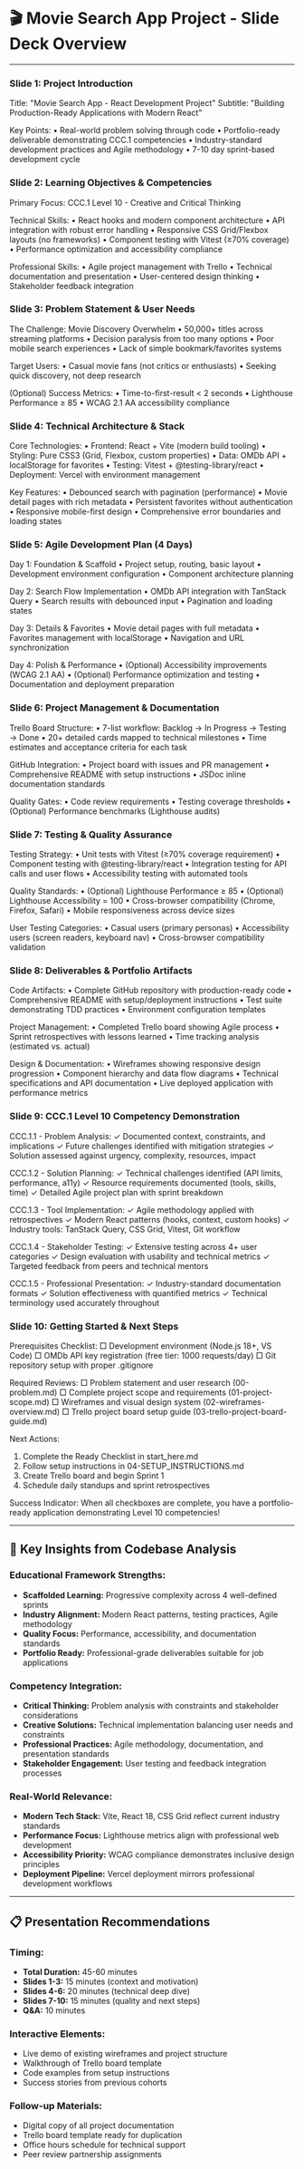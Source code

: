 # 🎬 Movie Search App Project - Slide Deck Overview

---

### **Slide 1: Project Introduction**
Title: "Movie Search App - React Development Project"
Subtitle: "Building Production-Ready Applications with Modern React"

Key Points:
• Real-world problem solving through code
• Portfolio-ready deliverable demonstrating CCC.1 competencies
• Industry-standard development practices and Agile methodology
• 7-10 day sprint-based development cycle

### **Slide 2: Learning Objectives & Competencies**
Primary Focus: CCC.1 Level 10 - Creative and Critical Thinking

Technical Skills:
• React hooks and modern component architecture
• API integration with robust error handling
• Responsive CSS Grid/Flexbox layouts (no frameworks)
• Component testing with Vitest (≥70% coverage)
• Performance optimization and accessibility compliance

Professional Skills:
• Agile project management with Trello
• Technical documentation and presentation
• User-centered design thinking
• Stakeholder feedback integration

### **Slide 3: Problem Statement & User Needs**
The Challenge: Movie Discovery Overwhelm
• 50,000+ titles across streaming platforms
• Decision paralysis from too many options
• Poor mobile search experiences
• Lack of simple bookmark/favorites systems

Target Users:
• Casual movie fans (not critics or enthusiasts)
• Seeking quick discovery, not deep research

(Optional) Success Metrics:
• Time-to-first-result < 2 seconds
• Lighthouse Performance ≥ 85
• WCAG 2.1 AA accessibility compliance

### **Slide 4: Technical Architecture & Stack**
Core Technologies:
• Frontend: React + Vite (modern build tooling)
• Styling: Pure CSS3 (Grid, Flexbox, custom properties)
• Data: OMDb API + localStorage for favorites
• Testing: Vitest + @testing-library/react
• Deployment: Vercel with environment management

Key Features:
• Debounced search with pagination (performance)
• Movie detail pages with rich metadata
• Persistent favorites without authentication
• Responsive mobile-first design
• Comprehensive error boundaries and loading states

### **Slide 5: Agile Development Plan (4 Days)**
Day 1: Foundation & Scaffold
• Project setup, routing, basic layout
• Development environment configuration
• Component architecture planning

Day 2: Search Flow Implementation
• OMDb API integration with TanStack Query
• Search results with debounced input
• Pagination and loading states

Day 3: Details & Favorites
• Movie detail pages with full metadata
• Favorites management with localStorage
• Navigation and URL synchronization

Day 4: Polish & Performance
• (Optional) Accessibility improvements (WCAG 2.1 AA)
• (Optional) Performance optimization and testing
• Documentation and deployment preparation

### **Slide 6: Project Management & Documentation**
Trello Board Structure:
• 7-list workflow: Backlog → In Progress → Testing → Done
• 20+ detailed cards mapped to technical milestones
• Time estimates and acceptance criteria for each task

GitHub Integration:
• Project board with issues and PR management
• Comprehensive README with setup instructions
• JSDoc inline documentation standards

Quality Gates:
• Code review requirements
• Testing coverage thresholds
• (Optional) Performance benchmarks (Lighthouse audits)

### **Slide 7: Testing & Quality Assurance**
Testing Strategy:
• Unit tests with Vitest (≥70% coverage requirement)
• Component testing with @testing-library/react
• Integration testing for API calls and user flows
• Accessibility testing with automated tools

Quality Standards:
• (Optional) Lighthouse Performance ≥ 85
• (Optional) Lighthouse Accessibility = 100
• Cross-browser compatibility (Chrome, Firefox, Safari)
• Mobile responsiveness across device sizes

User Testing Categories:
• Casual users (primary personas)
• Accessibility users (screen readers, keyboard nav)
• Cross-browser compatibility validation

### **Slide 8: Deliverables & Portfolio Artifacts**
Code Artifacts:
• Complete GitHub repository with production-ready code
• Comprehensive README with setup/deployment instructions
• Test suite demonstrating TDD practices
• Environment configuration templates

Project Management:
• Completed Trello board showing Agile process
• Sprint retrospectives with lessons learned
• Time tracking analysis (estimated vs. actual)

Design & Documentation:
• Wireframes showing responsive design progression
• Component hierarchy and data flow diagrams
• Technical specifications and API documentation
• Live deployed application with performance metrics

### **Slide 9: CCC.1 Level 10 Competency Demonstration**
CCC.1.1 - Problem Analysis:
✓ Documented context, constraints, and implications
✓ Future challenges identified with mitigation strategies
✓ Solution assessed against urgency, complexity, resources, impact

CCC.1.2 - Solution Planning:
✓ Technical challenges identified (API limits, performance, a11y)
✓ Resource requirements documented (tools, skills, time)
✓ Detailed Agile project plan with sprint breakdown

CCC.1.3 - Tool Implementation:
✓ Agile methodology applied with retrospectives
✓ Modern React patterns (hooks, context, custom hooks)
✓ Industry tools: TanStack Query, CSS Grid, Vitest, Git workflow

CCC.1.4 - Stakeholder Testing:
✓ Extensive testing across 4+ user categories
✓ Design evaluation with usability and technical metrics
✓ Targeted feedback from peers and technical mentors

CCC.1.5 - Professional Presentation:
✓ Industry-standard documentation formats
✓ Solution effectiveness with quantified metrics
✓ Technical terminology used accurately throughout

### **Slide 10: Getting Started & Next Steps**
Prerequisites Checklist:
□ Development environment (Node.js 18+, VS Code)
□ OMDb API key registration (free tier: 1000 requests/day)
□ Git repository setup with proper .gitignore

Required Reviews:
□ Problem statement and user research (00-problem.md)
□ Complete project scope and requirements (01-project-scope.md)
□ Wireframes and visual design system (02-wireframes-overview.md)
□ Trello project board setup guide (03-trello-project-board-guide.md)

Next Actions:
1. Complete the Ready Checklist in start_here.md
2. Follow setup instructions in 04-SETUP_INSTRUCTIONS.md
3. Create Trello board and begin Sprint 1
4. Schedule daily standups and sprint retrospectives

Success Indicator: When all checkboxes are complete, you have 
a portfolio-ready application demonstrating Level 10 competencies!

---

## 🎯 Key Insights from Codebase Analysis

### **Educational Framework Strengths:**
- **Scaffolded Learning:** Progressive complexity across 4 well-defined sprints
- **Industry Alignment:** Modern React patterns, testing practices, Agile methodology
- **Quality Focus:** Performance, accessibility, and documentation standards
- **Portfolio Ready:** Professional-grade deliverables suitable for job applications

### **Competency Integration:**
- **Critical Thinking:** Problem analysis with constraints and stakeholder considerations
- **Creative Solutions:** Technical implementation balancing user needs and constraints
- **Professional Practices:** Agile methodology, documentation, and presentation standards
- **Stakeholder Engagement:** User testing and feedback integration processes

### **Real-World Relevance:**
- **Modern Tech Stack:** Vite, React 18, CSS Grid reflect current industry standards
- **Performance Focus:** Lighthouse metrics align with professional web development
- **Accessibility Priority:** WCAG compliance demonstrates inclusive design principles
- **Deployment Pipeline:** Vercel deployment mirrors professional development workflows

---

## 📋 Presentation Recommendations

### **Timing:**
- **Total Duration:** 45-60 minutes
- **Slides 1-3:** 15 minutes (context and motivation)
- **Slides 4-6:** 20 minutes (technical deep dive)
- **Slides 7-10:** 15 minutes (quality and next steps)
- **Q&A:** 10 minutes

### **Interactive Elements:**
- Live demo of existing wireframes and project structure
- Walkthrough of Trello board template
- Code examples from setup instructions
- Success stories from previous cohorts

### **Follow-up Materials:**
- Digital copy of all project documentation
- Trello board template ready for duplication
- Office hours schedule for technical support
- Peer review partnership assignments

